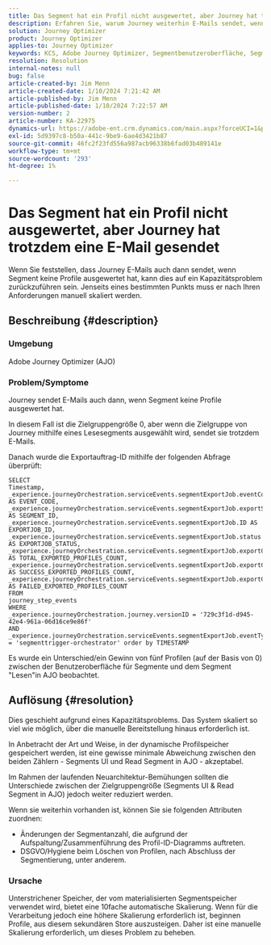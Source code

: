```yaml
---
title: Das Segment hat ein Profil nicht ausgewertet, aber Journey hat trotzdem eine E-Mail gesendet
description: Erfahren Sie, warum Journey weiterhin E-Mails sendet, wenn Segment keine Profile ausgewertet hat. Um die Kapazität zu erhöhen, ist eine manuelle Skalierung erforderlich.
solution: Journey Optimizer
product: Journey Optimizer
applies-to: Journey Optimizer
keywords: KCS, Adobe Journey Optimizer, Segmentbenutzeroberfläche, Segment in AJO lesen
resolution: Resolution
internal-notes: null
bug: false
article-created-by: Jim Menn
article-created-date: 1/10/2024 7:21:42 AM
article-published-by: Jim Menn
article-published-date: 1/10/2024 7:22:57 AM
version-number: 2
article-number: KA-22975
dynamics-url: https://adobe-ent.crm.dynamics.com/main.aspx?forceUCI=1&pagetype=entityrecord&etn=knowledgearticle&id=74896ee6-88af-ee11-a569-6045bd006268
exl-id: 5d9397c8-b50a-441c-9be9-6ae4d3421b87
source-git-commit: 46fc2f23fd556a987acb96338b6fad03b489141e
workflow-type: tm+mt
source-wordcount: '293'
ht-degree: 1%

---
```


# Das Segment hat ein Profil nicht ausgewertet, aber Journey hat trotzdem eine E-Mail gesendet


Wenn Sie feststellen, dass Journey E-Mails auch dann sendet, wenn Segment keine Profile ausgewertet hat, kann dies auf ein Kapazitätsproblem zurückzuführen sein. Jenseits eines bestimmten Punkts muss er nach Ihren Anforderungen manuell skaliert werden.

## Beschreibung {#description}


### Umgebung

Adobe Journey Optimizer (AJO)

### Problem/Symptome

Journey sendet E-Mails auch dann, wenn Segment keine Profile ausgewertet hat.

In diesem Fall ist die Zielgruppengröße 0, aber wenn die Zielgruppe von Journey mithilfe eines Lesesegments ausgewählt wird, sendet sie trotzdem E-Mails.

Danach wurde die Exportauftrag-ID mithilfe der folgenden Abfrage überprüft:


```
SELECT
Timestamp,
_experience.journeyOrchestration.serviceEvents.segmentExportJob.eventCode AS EVENT_CODE,
_experience.journeyOrchestration.serviceEvents.segmentExportJob.exportSegmentID AS SEGMENT_ID,
_experience.journeyOrchestration.serviceEvents.segmentExportJob.ID AS EXPORTJOB_ID,
_experience.journeyOrchestration.serviceEvents.segmentExportJob.status AS EXPORTJOB_STATUS,
_experience.journeyOrchestration.serviceEvents.segmentExportJob.exportCountTotal AS TOTAL_EXPORTED_PROFILES_COUNT,
_experience.journeyOrchestration.serviceEvents.segmentExportJob.exportCountRealized AS SUCCESS_EXPORTED_PROFILES_COUNT,
_experience.journeyOrchestration.serviceEvents.segmentExportJob.exportCountFailed AS FAILED_EXPORTED_PROFILES_COUNT
FROM
journey_step_events
WHERE
_experience.journeyOrchestration.journey.versionID = '729c3f1d-d945-42e4-961a-06d16ce9e86f' 
AND
_experience.journeyOrchestration.serviceEvents.segmentExportJob.eventType = 'segmenttrigger-orchestrator' order by TIMESTAMP
```


Es wurde ein Unterschied/ein Gewinn von fünf Profilen (auf der Basis von 0) zwischen der Benutzeroberfläche für Segmente und dem Segment &quot;Lesen&quot;in AJO beobachtet.




## Auflösung {#resolution}


Dies geschieht aufgrund eines Kapazitätsproblems. Das System skaliert so viel wie möglich, über die manuelle Bereitstellung hinaus erforderlich ist.

In Anbetracht der Art und Weise, in der dynamische Profilspeicher gespeichert werden, ist eine gewisse minimale Abweichung zwischen den beiden Zählern - Segments UI und Read Segment in AJO - akzeptabel.

Im Rahmen der laufenden Neuarchitektur-Bemühungen sollten die Unterschiede zwischen der Zielgruppengröße (Segments UI &amp; Read Segment in AJO) jedoch weiter reduziert werden.

Wenn sie weiterhin vorhanden ist, können Sie sie folgenden Attributen zuordnen:

- Änderungen der Segmentanzahl, die aufgrund der Aufspaltung/Zusammenführung des Profil-ID-Diagramms auftreten.
- DSGVO/Hygiene beim Löschen von Profilen, nach Abschluss der Segmentierung, unter anderem.


### Ursache

Unterstrichener Speicher, der vom materialisierten Segmentspeicher verwendet wird, bietet eine 10fache automatische Skalierung. Wenn für die Verarbeitung jedoch eine höhere Skalierung erforderlich ist, beginnen Profile, aus diesem sekundären Store auszusteigen. Daher ist eine manuelle Skalierung erforderlich, um dieses Problem zu beheben.
